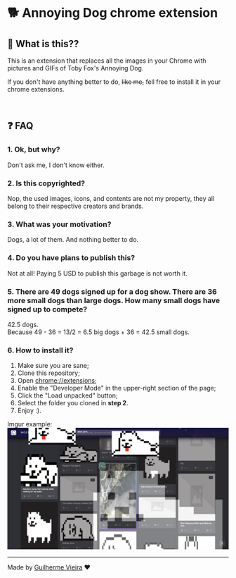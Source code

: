 # 🐕 Annoying Dog chrome extension

## 🤦 What is this??
This is an extension that replaces all the images in your Chrome with pictures and GIFs of Toby Fox's Annoying Dog.

If you don't have anything better to do, <s>like me,</s> fell free to install it in your chrome extensions.

<br />

## ❓ FAQ

### 1. Ok, but why?
Don't ask me, I don't know either.

### 2. Is this copyrighted?
Nop, the used images, icons, and contents are not my property, they all belong to their respective creators and brands.

### 3. What was your motivation?
Dogs, a lot of them. And nothing better to do.

### 4. Do you have plans to publish this?
Not at all! Paying 5 USD to publish this garbage is not worth it.

### 5. There are 49 dogs signed up for a dog show. There are 36 more small dogs than large dogs. How many small dogs have signed up to compete?
42.5 dogs.\
Because 49 - 36 = 13/2 = 6.5 big dogs + 36 = 42.5 small dogs.

### 6. How to install it?
1. Make sure you are sane;
2. Clone this repository;
3. Open [chrome://extensions](chrome://extensions);
4. Enable the "Developer Mode" in the upper-right section of the page;
5. Click the "Load unpacked" button;
6. Select the folder you cloned in **step 2**.
7. Enjoy :).

Imgur example:
<img src="./docs/example.png"/>

----

Made by [Guilherme Vieira](https://github.com/GuiVPW) ❤️